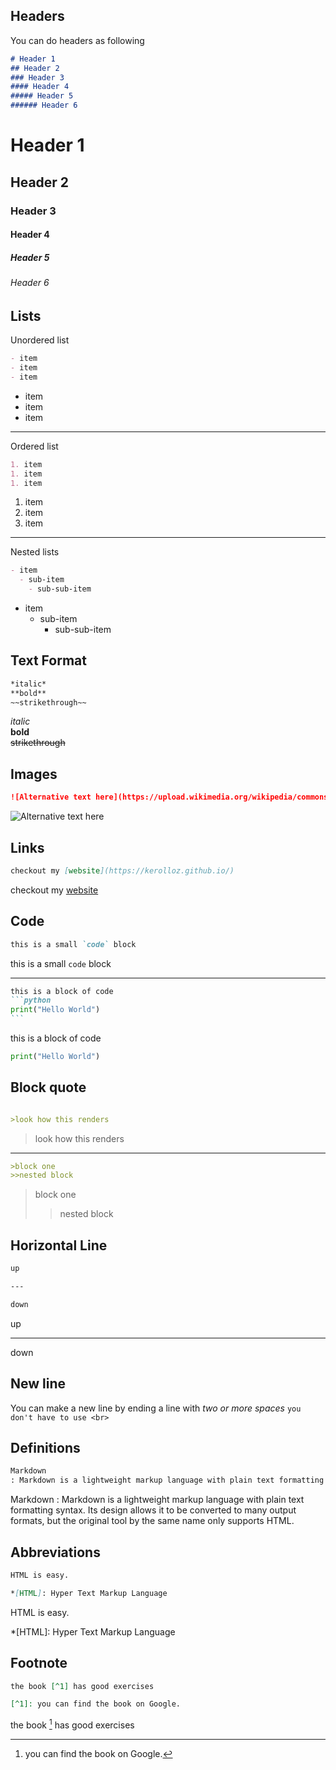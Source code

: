 

## Headers

You can do headers as following

```markdown
# Header 1
## Header 2
### Header 3
#### Header 4
##### Header 5
###### Header 6
```

# Header 1
## Header 2
### Header 3
#### Header 4
##### Header 5
###### Header 6

## Lists

Unordered list

```markdown
- item
- item
- item
```

- item
- item
- item

---

Ordered list

```markdown
1. item
1. item
1. item
```

1. item
1. item
1. item

---

Nested lists

```markdown
- item
  - sub-item
    - sub-sub-item

```

- item
  - sub-item
    - sub-sub-item

## Text Format

```markdown
*italic*
**bold**
~~strikethrough~~
```

*italic*  
**bold**  
~~strikethrough~~

## Images

```markdown
![Alternative text here](https://upload.wikimedia.org/wikipedia/commons/thumb/4/48/Markdown-mark.svg/1280px-Markdown-mark.svg.png)
```
![Alternative text here](https://upload.wikimedia.org/wikipedia/commons/thumb/4/48/Markdown-mark.svg/1280px-Markdown-mark.svg.png)

## Links

```markdown
checkout my [website](https://kerolloz.github.io/)
```
checkout my [website](https://kerolloz.github.io/)

## Code

```markdown
this is a small `code` block
```
this is a small `code` block

----

~~~~markdown
this is a block of code
```python
print("Hello World")
```
~~~~

this is a block of code
```python
print("Hello World")
```

## Block quote

```markdown

>look how this renders

```
>look how this renders

---

```markdown
>block one
>>nested block

```

>block one
>>nested block

## Horizontal Line

```markdown
up

---

down
```

up

---

down

## New line

You can make a new line by ending a line with *two or more spaces*
`you don't have to use <br>`

## Definitions

```markdown
Markdown
: Markdown is a lightweight markup language with plain text formatting syntax. Its design allows it to be converted to many output formats, but the original tool by the same name only supports HTML.
```

Markdown
: Markdown is a lightweight markup language with plain text formatting syntax. Its design allows it to be converted to many output formats, but the original tool by the same name only supports HTML.

## Abbreviations

```markdown
HTML is easy.

*[HTML]: Hyper Text Markup Language
```

HTML is easy.

*[HTML]: Hyper Text Markup Language

*<!-- a comment -->*

## Footnote

```markdown
the book [^1] has good exercises

[^1]: you can find the book on Google.

```

the book [^1] has good exercises

[^1]: you can find the book on Google.
